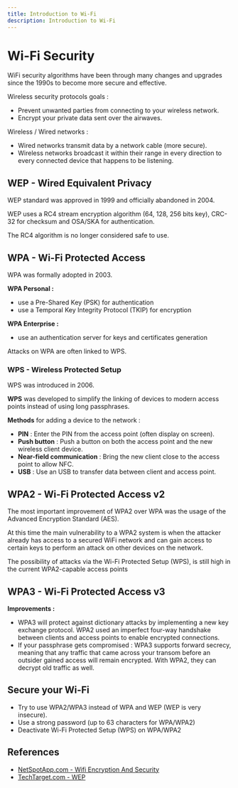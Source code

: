 ```yaml
---
title: Introduction to Wi-Fi
description: Introduction to Wi-Fi
---
```


# Wi-Fi Security

WiFi security algorithms have been through many changes and upgrades since the 1990s to become more secure and effective.

Wireless security protocols goals :

- Prevent unwanted parties from connecting to your wireless network.
- Encrypt your private data sent over the airwaves.

Wireless / Wired networks :

- Wired networks transmit data by a network cable (more secure).
- Wireless networks broadcast it within their range in every direction to every connected device that happens to be listening.

## WEP - Wired Equivalent Privacy

WEP standard was approved in 1999 and officially abandoned in 2004.

WEP uses a RC4 stream encryption algorithm (64, 128, 256 bits key), CRC-32 for checksum and OSA/SKA for authentication.

The RC4 algorithm is no longer considered safe to use.

## WPA - Wi-Fi Protected Access

WPA was formally adopted in 2003.

**WPA Personal :**

- use a Pre-Shared Key (PSK) for authentication
- use a Temporal Key Integrity Protocol (TKIP) for encryption

**WPA Enterprise :**

- use an authentication server for keys and certificates generation

Attacks on WPA are often linked to WPS.

### WPS - Wireless Protected Setup

WPS was introduced in 2006.

**WPS** was developed to simplify the linking of devices to modern access points instead of using long passphrases.

**Methods** for adding a device to the network :

- **PIN** : Enter the PIN from the access point (often display on screen).
- **Push button** : Push a button on both the access point and the new wireless client device.
- **Near-field communication** : Bring the new client close to the access point to allow NFC.
- **USB** : Use an USB to transfer data between client and access point.

## WPA2 - Wi-Fi Protected Access v2

The most important improvement of WPA2 over WPA was the usage of the Advanced Encryption Standard (AES).

At this time the main vulnerability to a WPA2 system is when the attacker already has access to a secured WiFi network and can gain access to certain keys to perform an attack on other devices on the network.

The possibility of attacks via the Wi-Fi Protected Setup (WPS), is still high in the current WPA2-capable access points

## WPA3 - Wi-Fi Protected Access v3

**Improvements :**

- WPA3 will protect against dictionary attacks by implementing a new key exchange protocol. WPA2 used an imperfect four-way handshake between clients and access points to enable encrypted connections.
- If your passphrase gets compromised : WPA3 supports forward secrecy, meaning that any traffic that came across your transom before an outsider gained access will remain encrypted. With WPA2, they can decrypt old traffic as well.

## Secure your Wi-Fi

- Try to use WPA2/WPA3 instead of WPA and WEP (WEP is very insecure).
- Use a strong password (up to 63 characters for WPA/WPA2)
- Deactivate Wi-Fi Protected Setup (WPS) on WPA/WPA2

## References

- [NetSpotApp.com - Wifi Encryption And Security](https://www.netspotapp.com/blog/wifi-security/wifi-encryption-and-security.html)
- [TechTarget.com - WEP](https://www.techtarget.com/searchsecurity/definition/Wired-Equivalent-Privacy)